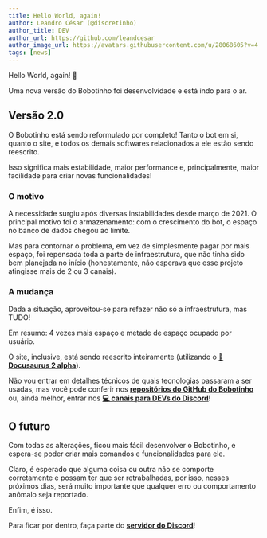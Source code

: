 ```yaml
---
title: Hello World, again!
author: Leandro César (@discretinho)
author_title: DEV
author_url: https://github.com/leandcesar
author_image_url: https://avatars.githubusercontent.com/u/28068605?v=4
tags: [news]
---
```


Hello World, again! 👋

Uma nova versão do Bobotinho foi desenvolvidade e está indo para o ar.

<!--truncate-->

## Versão 2.0

O Bobotinho está sendo reformulado por completo! Tanto o bot em si, quanto o site, e todos os demais softwares relacionados a ele estão sendo reescrito.

Isso significa mais estabilidade, maior performance e, principalmente, maior facilidade para criar novas funcionalidades!

### O motivo

A necessidade surgiu após diversas instabilidades desde março de 2021. O principal motivo foi o armazenamento: com o crescimento do bot, o espaço no banco de dados chegou ao limite.

Mas para contornar o problema, em vez de simplesmente pagar por mais espaço, foi repensada toda a parte de infraestrutura, que não tinha sido bem planejada no início (honestamente, não esperava que esse projeto atingisse mais de 2 ou 3 canais). 

### A mudança

Dada a situação, aproveitou-se para refazer não só a infraestrutura, mas TUDO!

Em resumo: 4 vezes mais espaço e metade de espaço ocupado por usuário.

O site, inclusive, está sendo reescrito inteiramente (utilizando o [**🦖 Docusaurus 2 alpha**](https://docusaurus.io/)).

Não vou entrar em detalhes técnicos de quais tecnologias passaram a ser usadas, mas você pode conferir nos [**repositórios do GitHub do Bobotinho**](https://github.com/leandcesar?tab=repositories&q=bobotinho) ou, ainda melhor, entrar nos [**💻 canais para DEVs do Discord**](https://discord.gg/5Qgzmhc2Xq)!

## O futuro

Com todas as alterações, ficou mais fácil desenvolver o Bobotinho, e espera-se poder criar mais comandos e funcionalidades para ele. 

Claro, é esperado que alguma coisa ou outra não se comporte corretamente e possam ter que ser retrabalhadas, por isso, nesses próximos dias, será muito importante que qualquer erro ou comportamento anômalo seja reportado.

Enfim, é isso.

Para ficar por dentro, faça parte do [**servidor do Discord**](https://discord.gg/6Ue66Vs5eQ)!
